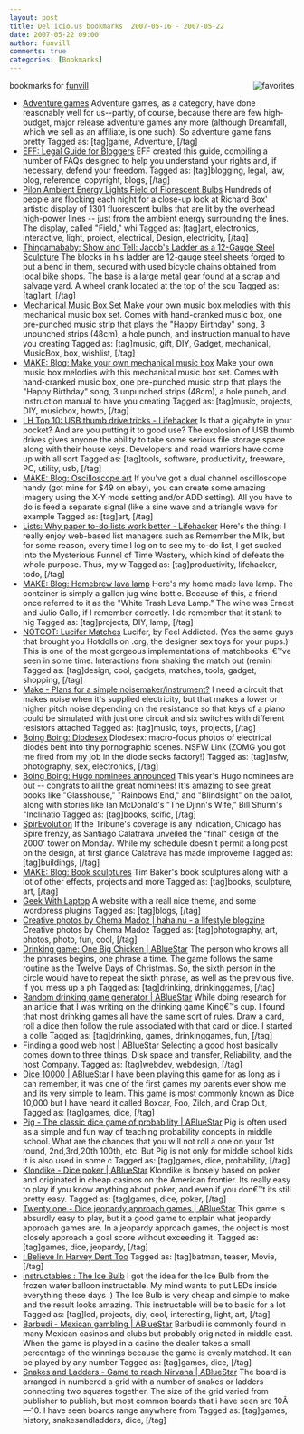```yaml
---
layout: post
title: Del.icio.us bookmarks  2007-05-16 - 2007-05-22
date: 2007-05-22 09:00
author: funvill
comments: true
categories: [Bookmarks]
---
```

bookmarks for <a href="http://del.icio.us/funvill"> funvill</a>
<a href="http://del.icio.us/funvill"> <img src="http://blog.abluestar.com/public/uploads/2007/03/favorites_icon.thumbnail.jpg" alt="favorites" align="right" /></a>
<ul>
	<li><a href="http://www.costik.com/weblog/2007/01/manifestos-adventure-games.html" title="http://www.costik.com/weblog/2007/01/manifestos-adventure-games.html">Adventure games</a>
Adventure games, as a category, have done reasonably well for us--partly, of course, because there are few high-budget, major release adventure games any more (although Dreamfall, which we sell as an affiliate, is one such). So adventure game fans pretty Tagged as: [tag]game, Adventure, [/tag]</li>
	<li><a href="http://www.eff.org/bloggers/lg/" title="http://www.eff.org/bloggers/lg/">EFF: Legal Guide for Bloggers</a>
EFF created this guide, compiling a number of FAQs designed to help you understand your rights and, if necessary, defend your freedom. Tagged as: [tag]blogging, legal, law, blog, reference, copyright, blogs, [/tag]</li>
	<li><a href="http://www.pureenergysystems.com/news/exclusive/2004/pylon_ambience/index.html" title="http://www.pureenergysystems.com/news/exclusive/2004/pylon_ambience/index.html">Pilon Ambient Energy Lights Field of Florescent Bulbs</a>
Hundreds of people are flocking each night for a close-up look at Richard Box' artistic display of 1301 fluorescent bulbs that are lit by the overhead high-power lines -- just from the ambient energy surrounding the lines. The display, called "Field," whi Tagged as: [tag]art, electronics, interactive, light, project, electrical, Design, electricity, [/tag]</li>
	<li><a href="http://www.thingamababy.com/baby/2007/05/jacobsladder.html#more" title="http://www.thingamababy.com/baby/2007/05/jacobsladder.html#more">Thingamababy: Show and Tell: Jacob's Ladder as a 12-Gauge Steel Sculpture</a>
The blocks in his ladder are 12-gauge steel sheets forged to put a bend in them, secured with used bicycle chains obtained from local bike shops. The base is a large metal gear found at a scrap and salvage yard. A wheel crank located at the top of the scu Tagged as: [tag]art, [/tag]</li>
	<li><a href="http://www.theafternoon.com/50136.html" title="http://www.theafternoon.com/50136.html">Mechanical Music Box Set</a>
Make your own music box melodies with this mechanical music box set. Comes with hand-cranked music box, one pre-punched music strip that plays the "Happy Birthday" song, 3 unpunched strips (48cm), a hole punch, and instruction manual to have you creating Tagged as: [tag]music, gift, DIY, Gadget, mechanical, MusicBox, box, wishlist, [/tag]</li>
	<li><a href="http://www.makezine.com/blog/archive/2007/05/make_your_own_mechanical.html?CMP=OTC-0D6B48984890" title="http://www.makezine.com/blog/archive/2007/05/make_your_own_mechanical.html?CMP=OTC-0D6B48984890">MAKE: Blog: Make your own mechanical music box</a>
Make your own music box melodies with this mechanical music box set. Comes with hand-cranked music box, one pre-punched music strip that plays the "Happy Birthday" song, 3 unpunched strips (48cm), a hole punch, and instruction manual to have you creating Tagged as: [tag]music, projects, DIY, musicbox, howto, [/tag]</li>
	<li><a href="http://lifehacker.com/software/lifehacker-top-10/lh-top-10-usb-thumb-drive-tricks-255738.php" title="http://lifehacker.com/software/lifehacker-top-10/lh-top-10-usb-thumb-drive-tricks-255738.php">LH Top 10: USB thumb drive tricks - Lifehacker</a>
Is that a gigabyte in your pocket? And are you putting it to good use? The explosion of USB thumb drives gives anyone the ability to take some serious file storage space along with their house keys.  Developers and road warriors have come up with all sort Tagged as: [tag]tools, software, productivity, freeware, PC, utility, usb, [/tag]</li>
	<li><a href="http://www.makezine.com/blog/archive/2007/04/oscilloscope_art.html?CMP=OTC-0D6B48984890" title="http://www.makezine.com/blog/archive/2007/04/oscilloscope_art.html?CMP=OTC-0D6B48984890">MAKE: Blog: Oscilloscope art</a>
If you've got a dual channel oscilloscope handy (got mine for $49 on ebay), you can create some amazing imagery using the X-Y mode setting and/or ADD setting).  All you have to do is feed a separate signal (like a sine wave and a triangle wave for example Tagged as: [tag]art, [/tag]</li>
	<li><a href="http://lifehacker.com/software/lists/why-paper-to+do-lists-work-better-254290.php" title="http://lifehacker.com/software/lists/why-paper-to+do-lists-work-better-254290.php">Lists: Why paper to-do lists work better - Lifehacker</a>
Here's the thing: I really enjoy web-based list managers such as Remember the Milk, but for some reason, every time I log on to see my to-do list, I get sucked into the Mysterious Funnel of Time Wastery, which kind of defeats the whole purpose. Thus, my w Tagged as: [tag]productivity, lifehacker, todo, [/tag]</li>
	<li><a href="http://www.makezine.com/blog/archive/2007/04/homebrew_lava_lamp.html?CMP=OTC-0D6B48984890" title="http://www.makezine.com/blog/archive/2007/04/homebrew_lava_lamp.html?CMP=OTC-0D6B48984890">MAKE: Blog: Homebrew lava lamp</a>
Here's my home made lava lamp. The container is simply a gallon jug wine bottle. Because of this, a friend once referred to it as the "White Trash Lava Lamp." The wine was Ernest and Julio Gallo, if I remember correctly. I do remember that it stank to hig Tagged as: [tag]projects, DIY, lamp, [/tag]</li>
	<li><a href="http://www.notcot.com/archives/2007/04/lucifer_matches.php" title="http://www.notcot.com/archives/2007/04/lucifer_matches.php">NOTCOT: Lucifer Matches</a>
Lucifer, by Feel Addicted. (Yes the same guys that brought you Hotdolls on .org, the designer sex toys for your pups.) This is one of the most gorgeous implementations of matchbooks i€™ve seen in some time. Interactions from shaking the match out (remini Tagged as: [tag]design, cool, gadgets, matches, tools, gadget, shopping, [/tag]</li>
	<li><a href="http://forums.makezine.com/comments.php?DiscussionID=1828" title="http://forums.makezine.com/comments.php?DiscussionID=1828">Make - Plans for a simple noisemaker/instrument?</a>
I need a circuit that makes noise when it's supplied electricity, but that makes a lower or higher pitch noise depending on the resistance so that keys of a piano could be simulated with just one circuit and six switches with different resistors attached Tagged as: [tag]music, toys, projects, [/tag]</li>
	<li><a href="http://www.boingboing.net/2007/03/30/diodesex.html" title="http://www.boingboing.net/2007/03/30/diodesex.html">Boing Boing: Diodesex</a>
Diodesex: macro-focus photos of electrical diodes bent into tiny pornographic scenes. NSFW Link (ZOMG you got me fired from my job in the diode secks factory!) Tagged as: [tag]nsfw, photography, sex, electronics, [/tag]</li>
	<li><a href="http://www.boingboing.net/2007/03/29/hugo_nominees_announ.html" title="http://www.boingboing.net/2007/03/29/hugo_nominees_announ.html">Boing Boing: Hugo nominees announced</a>
This year's Hugo nominees are out -- congrats to all the great nominees! It's amazing to see great books like "Glasshouse," "Rainbows End," and "Blindsight" on the ballot, along with stories like Ian McDonald's "The Djinn's Wife," Bill Shunn's "Inclinatio Tagged as: [tag]books, scific, [/tag]</li>
	<li><a href="http://archidose.blogspot.com/2007/03/spirevolution.html" title="http://archidose.blogspot.com/2007/03/spirevolution.html">SpirEvolution</a>
If the Tribune's coverage is any indication, Chicago has Spire frenzy, as Santiago Calatrava unveiled the "final" design of the 2000' tower on Monday. While my schedule doesn't permit a long post on the design, at first glance Calatrava has made improveme Tagged as: [tag]buildings, [/tag]</li>
	<li><a href="http://www.makezine.com/blog/archive/2007/03/book_sculptures_1.html?CMP=OTC-0D6B48984890" title="http://www.makezine.com/blog/archive/2007/03/book_sculptures_1.html?CMP=OTC-0D6B48984890">MAKE: Blog: Book sculptures</a>
Tim Baker's book sculptures along with a lot of other effects, projects and more Tagged as: [tag]books, sculpture, art, [/tag]</li>
	<li><a href="http://www.geekwithlaptop.com/" title="http://www.geekwithlaptop.com/">Geek With Laptop</a>
A website with a reall nice theme, and some wordpress plugins Tagged as: [tag]blogs, [/tag]</li>
	<li><a href="http://haha.nu/creative/creative-photos-by-chema-madoz" title="http://haha.nu/creative/creative-photos-by-chema-madoz">Creative photos by Chema Madoz | haha.nu - a lifestyle blogzine</a>
Creative photos by Chema Madoz Tagged as: [tag]photography, art, photos, photo, fun, cool, [/tag]</li>
	<li><a href="http://blog.abluestar.com/drinking-game-one-big-chicken/" title="http://blog.abluestar.com/drinking-game-one-big-chicken/">Drinking game: One Big Chicken | ABlueStar</a>
The person who knows all the phrases begins, one phrase a time. The game follows the same routine as the Twelve Days of Christmas. So, the sixth person in the circle would have to repeat the sixth phrase, as well as the previous five.  If you mess up a ph Tagged as: [tag]drinking, drinkinggames, [/tag]</li>
	<li><a href="http://blog.abluestar.com/random-drinking-game-generator/" title="http://blog.abluestar.com/random-drinking-game-generator/">Random drinking game generator | ABlueStar</a>
While doing research for an article that I was writing on the drinking game King€™s cup. I found that most drinking games all have the same sort of rules. Draw a card, roll a dice then follow the rule associated with that card or dice.  I started a colle Tagged as: [tag]drinking, games, drinkinggames, fun, [/tag]</li>
	<li><a href="http://blog.abluestar.com/finding-a-good-web-host/" title="http://blog.abluestar.com/finding-a-good-web-host/">Finding a good web host | ABlueStar</a>
Selecting a good host basically comes down to three things, Disk space and transfer, Reliability, and the host Company. Tagged as: [tag]webdev, webdesign, [/tag]</li>
	<li><a href="http://blog.abluestar.com/dice-10000/" title="http://blog.abluestar.com/dice-10000/">Dice 10000 | ABlueStar</a>
I have been playing this game for as long as i can remember, it was one of the first games my parents ever show me and its very simple to learn.  This game is most commonly known as Dice 10,000 but I have heard it called Boxcar, Foo, Zilch, and Crap Out, Tagged as: [tag]games, dice, [/tag]</li>
	<li><a href="http://blog.abluestar.com/pig-the-classic-dice-game-of-probability/" title="http://blog.abluestar.com/pig-the-classic-dice-game-of-probability/">Pig - The classic dice game of probability | ABlueStar</a>
Pig is often used as a simple and fun way of teaching probability concepts in middle school. What are the chances that you will not roll a one on your 1st round, 2nd,3rd,20th 100th, etc. But Pig is not only for middle school kids it is also used in some c Tagged as: [tag]games, dice, probability, [/tag]</li>
	<li><a href="http://blog.abluestar.com/klondike-dice-poker/" title="http://blog.abluestar.com/klondike-dice-poker/">Klondike - Dice poker | ABlueStar</a>
Klondike is loosely based on poker and originated in cheap casinos on the American frontier. Its really easy to play if you know anything about poker, and even if you don€™t its still pretty easy. Tagged as: [tag]games, dice, poker, [/tag]</li>
	<li><a href="http://blog.abluestar.com/twenty-one-dice-jeopardy-approach-games/" title="http://blog.abluestar.com/twenty-one-dice-jeopardy-approach-games/">Twenty one - Dice jeopardy approach games | ABlueStar</a>
This game is absurdly easy to play, but it a good game to explain what jeopardy approach games are. In a jeopardy approach games, the object is most closely approach a goal score without exceeding it. Tagged as: [tag]games, dice, jeopardy, [/tag]</li>
	<li><a href="http://www.ibelieveinharveydenttoo.com/" title="http://www.ibelieveinharveydenttoo.com/">I Believe In Harvey Dent Too</a>
Tagged as: [tag]batman, teaser, Movie, [/tag]</li>
	<li><a href="http://www.instructables.com/id/EIRKXXCF1A5NNUH/" title="http://www.instructables.com/id/EIRKXXCF1A5NNUH/">instructables : The Ice Bulb</a>
I got the idea for the Ice Bulb from the frozen water balloon instructable. My mind wants to put LEDs inside everything these days :)  The Ice Bulb is very cheap and simple to make and the result looks amazing. This instructable will be to basic for a lot Tagged as: [tag]led, projects, diy, cool, interesting, light, art, [/tag]</li>
	<li><a href="http://blog.abluestar.com/barbudi-mexican-gambling/" title="http://blog.abluestar.com/barbudi-mexican-gambling/">Barbudi - Mexican gambling | ABlueStar</a>
Barbudi is commonly found in many Mexican casinos and clubs but probably originated in middle east. When the game is played in a casino the dealer takes a small percentage of the winnings because the game is evenly matched. It can be played by any number Tagged as: [tag]games, dice, [/tag]</li>
	<li><a href="http://blog.abluestar.com/snakes-and-ladders-game-to-reach-nirvana/" title="http://blog.abluestar.com/snakes-and-ladders-game-to-reach-nirvana/">Snakes and Ladders - Game to reach Nirvana | ABlueStar</a>
The board is arranged in numbered a grid with a number of snakes or ladders connecting two squares together. The size of the grid varied from publisher to publish, but most common boards that i have seen are 10Ã—10. I have seen boards range anywhere from Tagged as: [tag]games, history, snakesandladders, dice, [/tag]</li>
</ul>

